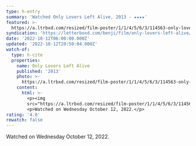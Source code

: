 ```yaml
---
type: h-entry
summary: 'Watched Only Lovers Left Alive, 2013 - ★★★★'
featured: >-
  https://a.ltrbxd.com/resized/film-poster/1/1/4/5/6/3/114563-only-lovers-left-alive-0-600-0-900-crop.jpg?v=d6151d5d18
syndication: 'https://letterboxd.com/benji/film/only-lovers-left-alive/'
date: '2022-10-12T06:00:00.000Z'
updated: '2022-10-12T20:50:04.000Z'
watch-of:
  type: h-cite
  properties:
    name: Only Lovers Left Alive
    published: '2013'
    photo: >-
      https://a.ltrbxd.com/resized/film-poster/1/1/4/5/6/3/114563-only-lovers-left-alive-0-600-0-900-crop.jpg?v=d6151d5d18
    content:
      html: >-
        <p><img
        src="https://a.ltrbxd.com/resized/film-poster/1/1/4/5/6/3/114563-only-lovers-left-alive-0-600-0-900-crop.jpg?v=d6151d5d18"/></p>
        <p>Watched on Wednesday October 12, 2022.</p>
rating: '4.0'
rewatch: false
---
```

Watched on Wednesday October 12, 2022.
